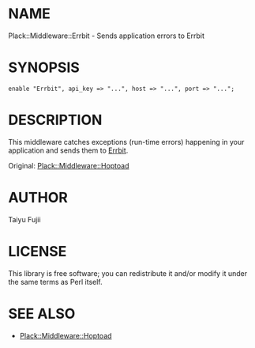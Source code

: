 # NAME

Plack::Middleware::Errbit - Sends application errors to Errbit

# SYNOPSIS

    enable "Errbit", api_key => "...", host => "...", port => "...";

# DESCRIPTION

This middleware catches exceptions (run-time errors) happening in your
application and sends them to [Errbit](https://github.com/errbit/errbit).

Original: [Plack::Middleware::Hoptoad](https://github.com/miyagawa/Plack-Middleware-Hoptoad)

# AUTHOR

Taiyu Fujii

# LICENSE

This library is free software; you can redistribute it and/or modify
it under the same terms as Perl itself.

# SEE ALSO

- [Plack::Middleware::Hoptoad](https://github.com/miyagawa/Plack-Middleware-Hoptoad)
